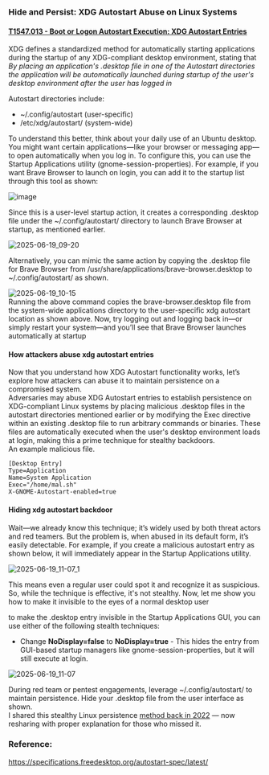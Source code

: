 ### Hide and Persist: XDG Autostart Abuse on Linux Systems
#### [T1547.013 -  Boot or Logon Autostart Execution: XDG Autostart Entries](https://attack.mitre.org/techniques/T1547/013/)  
XDG defines a standardized method for automatically starting applications during the startup of any XDG-compliant desktop environment, stating that _By placing an application's .desktop file in one of the Autostart directories the application will be automatically launched during startup of the user's desktop environment after the user has logged in_   

Autostart directories include:  
- ~/.config/autostart (user-specific)
- /etc/xdg/autostart/ (system-wide)

To understand this better, think about your daily use of an Ubuntu desktop. You might want certain applications—like your browser or messaging app—to open automatically when you log in. To configure this, you can use the Startup Applications utility (gnome-session-properties). For example, if you want Brave Browser to launch on login, you can add it to the startup list through this tool as shown: 

![image](https://github.com/user-attachments/assets/ccbd01dc-768f-4f90-856d-7ef220cab5d6)  

Since this is a user-level startup action, it creates a corresponding .desktop file under the ~/.config/autostart/ directory to launch Brave Browser at startup, as mentioned earlier.  

![2025-06-19_09-20](https://github.com/user-attachments/assets/53cf698d-53a8-4a19-a526-e54791fb21c5)

Alternatively, you can mimic the same action by copying the .desktop file for Brave Browser from /usr/share/applications/brave-browser.desktop to ~/.config/autostart/ as shown.  

![2025-06-19_10-15](https://github.com/user-attachments/assets/4a94ef81-a4bb-4829-ab7c-b83c34142d76)    
Running the above command copies the brave-browser.desktop file from the system-wide applications directory to the user-specific xdg autostart location as shown above.
Now, try logging out and logging back in—or simply restart your system—and you’ll see that Brave Browser launches automatically at startup  
#### How attackers abuse xdg autostart entries
Now that you understand how XDG Autostart functionality works, let’s explore how attackers can abuse it to maintain persistence on a compromised system.  
Adversaries may abuse XDG Autostart entries to establish persistence on XDG-compliant Linux systems by placing malicious .desktop files in the autostart directories mentioned earlier or by modifying the Exec directive within an existing .desktop file to run arbitrary commands or binaries. These files are automatically executed when the user's desktop environment loads at login, making this a prime technique for stealthy backdoors.  
An example malicious file.    
```
[Desktop Entry]
Type=Application
Name=System Application
Exec="/home/mal.sh"
X-GNOME-Autostart-enabled=true
```
#### Hiding xdg autostart backdoor
Wait—we already know this technique; it’s widely used by both threat actors and red teamers. But the problem is, when abused in its default form, it’s easily detectable. For example, if you create a malicious autostart entry as shown below, it will immediately appear in the Startup Applications utility.  

![2025-06-19_11-07_1](https://github.com/user-attachments/assets/d075efc5-7163-4329-a223-49bc52d0a50c)

This means even a regular user could spot it and recognize it as suspicious. So, while the technique is effective, it's not stealthy.  Now, let me show you how to make it invisible to the eyes of a normal desktop user   

to make the .desktop entry invisible in the Startup Applications GUI, you can use either of the following stealth techniques:

- Change **NoDisplay=false** to **NoDisplay=true** - This hides the entry from GUI-based startup managers like gnome-session-properties, but it will still execute at login.  
  
![2025-06-19_11-07](https://github.com/user-attachments/assets/51512a1e-8c56-4e16-b79d-8ef194614b3c)

During red team or pentest engagements, leverage ~/.config/autostart/ to maintain persistence. Hide your .desktop file from the user interface as shown.  
I shared this stealthy Linux persistence [method back in 2022](https://x.com/ashokkrishna99/status/1529722464963506176) — now resharing with proper explanation for those who missed it.

### Reference:
https://specifications.freedesktop.org/autostart-spec/latest/    
